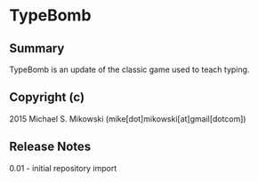 # TypeBomb #

## Summary ##

TypeBomb is an update of the classic game used to teach
typing.

## Copyright (c) ##
2015 Michael S. Mikowski (mike[dot]mikowski[at]gmail[dotcom])

## Release Notes ##
0.01 - initial repository import
